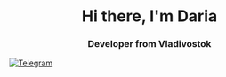 <div id = "header" align = "center">
    <h1>
        Hi there, I'm Daria
    </h1>
    <h3>
        Developer from Vladivostok
    </h3>
</div>
<div>
    <a href="https://t.me/dalya_vo">
        <img src="https://img.shields.io/badge/Telegram-green?style=for-the-badge&logo=telegram&logoColor=white" 
             alt="Telegram">
    </a>
</div>

<!--
**sharksharkvor/sharksharkvor** is a ✨ _special_ ✨ repository because its `README.md` (this file) appears on your GitHub profile.

Here are some ideas to get you started:

- 🔭 I’m currently working on ...
- 🌱 I’m currently learning ...
- 👯 I’m looking to collaborate on ...
- 🤔 I’m looking for help with ...
- 💬 Ask me about ...
- 📫 How to reach me: ...
- 😄 Pronouns: ...
- ⚡ Fun fact: ...
-->
